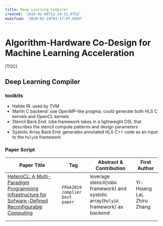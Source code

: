 ```yaml
---
title: Deep Learning Compiler
created: '2020-02-06T12:24:31.075Z'
modified: '2020-02-28T03:17:07.699Z'
---
```


# Algorithm-Hardware Co-Design for Machine Learning Acceleration

[TOC]

## Deep Learning Compiler

### toolkits

- Halide IR: used by TVM
- Marlin C backend: use OpenMP-like pragma; could generate both HLS C kernels and OpenCL kernels
- Stencil Back End: `SODA` framework takes in a lightweight DSL that describes the stencil compute patterns and design parameters
- Systolic Array Back End: generates annotated HLS C++ code as an input to the `PolySA` framework  

### Paper Script

| Paper Title                                                  | Tag                                 | Abstract & Contribution                                      | First Author               |
| ------------------------------------------------------------ | ----------------------------------- | ------------------------------------------------------------ | -------------------------- |
| [HeteroCL: A Multi-Paradigm Programming Infrastructure for Sofware-Defined Reconfigurable Computing](https://zhang.ece.cornell.edu/proj.html) | `FPGA2019 ` `complier` `best paper` | leverage stencil(`SODA` framework) and systolic array(`PolySA`  framework) as backend | Yi-Hsiang Lai, Zhiru Zhang |
|                                                              |                                     |                                                              |                            |
|                                                              |                                     |                                                              ||


